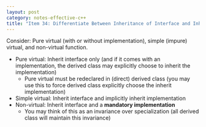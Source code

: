 ```yaml
---
layout: post
category: notes-effective-c++
title: "Item 34: Differentiate Between Inheritance of Interface and Inheritance of Implementation"
---
```


Consider: Pure virtual (with or without implementation), simple (impure) virtual, and non-virtual function.

* Pure virtual: Inherit interface only (and if it comes with an implementation, the derived class may explicitly choose to inherit the implementation)
  * Pure virtual must be redeclared in (direct) derived class (you may use this to force derived class explicitly choose the inherit implementation)
* Simple virtual: Inherit interface and implicitly inherit implementation
* Non-virtual: Inherit interface and a **mandatory implementation**
  * You may think of this as an invariance over specialization (all derived class will maintain this invariance)
